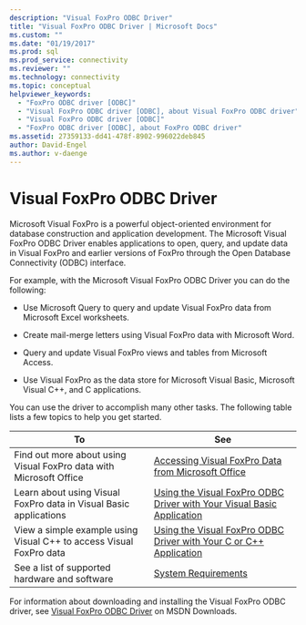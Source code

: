 ```yaml
---
description: "Visual FoxPro ODBC Driver"
title: "Visual FoxPro ODBC Driver | Microsoft Docs"
ms.custom: ""
ms.date: "01/19/2017"
ms.prod: sql
ms.prod_service: connectivity
ms.reviewer: ""
ms.technology: connectivity
ms.topic: conceptual
helpviewer_keywords: 
  - "FoxPro ODBC driver [ODBC]"
  - "Visual FoxPro ODBC driver [ODBC], about Visual FoxPro ODBC driver"
  - "Visual FoxPro ODBC driver [ODBC]"
  - "FoxPro ODBC driver [ODBC], about FoxPro ODBC driver"
ms.assetid: 27359133-dd41-478f-8902-996022deb845
author: David-Engel
ms.author: v-daenge
---
```

# Visual FoxPro ODBC Driver
Microsoft Visual FoxPro is a powerful object-oriented environment for database construction and application development. The Microsoft Visual FoxPro ODBC Driver enables applications to open, query, and update data in Visual FoxPro and earlier versions of FoxPro through the Open Database Connectivity (ODBC) interface.  
  
 For example, with the Microsoft Visual FoxPro ODBC Driver you can do the following:  
  
-   Use Microsoft Query to query and update Visual FoxPro data from Microsoft Excel worksheets.  
  
-   Create mail-merge letters using Visual FoxPro data with Microsoft Word.  
  
-   Query and update Visual FoxPro views and tables from Microsoft Access.  
  
-   Use Visual FoxPro as the data store for Microsoft Visual Basic, Microsoft Visual C++, and C applications.  
  
 You can use the driver to accomplish many other tasks. The following table lists a few topics to help you get started.  
  
|To|See|  
|--------|---------|  
|Find out more about using Visual FoxPro data with Microsoft Office|[Accessing Visual FoxPro Data from Microsoft Office](../../odbc/microsoft/accessing-visual-foxpro-data-from-microsoft-office.md)|  
|Learn about using Visual FoxPro data in Visual Basic applications|[Using the Visual FoxPro ODBC Driver with Your Visual Basic Application](../../odbc/microsoft/using-the-vfp-foxpro-odbc-driver-with-your-visual-basic-application.md)|  
|View a simple example using Visual C++ to access Visual FoxPro data|[Using the Visual FoxPro ODBC Driver with Your C or C++ Application](../../odbc/microsoft/using-the-visual-foxpro-odbc-driver-with-your-c-or-visual-c-application.md)|  
|See a list of supported hardware and software|[System Requirements](../../odbc/microsoft/system-requirements-visual-foxpro-odbc-driver.md)|  
  
 For information about downloading and installing the Visual FoxPro ODBC driver, see [Visual FoxPro ODBC Driver](https://go.microsoft.com/fwlink/?LinkId=121318) on MSDN Downloads.
